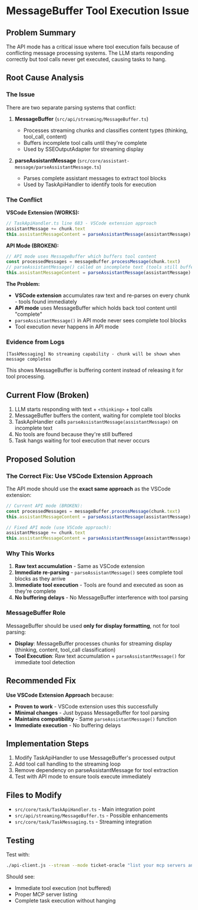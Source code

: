 # MessageBuffer Tool Execution Issue

## Problem Summary

The API mode has a critical issue where tool execution fails because of conflicting message processing systems. The LLM starts responding correctly but tool calls never get executed, causing tasks to hang.

## Root Cause Analysis

### The Issue

There are two separate parsing systems that conflict:

1. **MessageBuffer** (`src/api/streaming/MessageBuffer.ts`)

    - Processes streaming chunks and classifies content types (thinking, tool_call, content)
    - Buffers incomplete tool calls until they're complete
    - Used by SSEOutputAdapter for streaming display

2. **parseAssistantMessage** (`src/core/assistant-message/parseAssistantMessage.ts`)
    - Parses complete assistant messages to extract tool blocks
    - Used by TaskApiHandler to identify tools for execution

### The Conflict

**VSCode Extension (WORKS):**

```typescript
// TaskApiHandler.ts line 683 - VSCode extension approach
assistantMessage += chunk.text
this.assistantMessageContent = parseAssistantMessage(assistantMessage)
```

**API Mode (BROKEN):**

```typescript
// API mode uses MessageBuffer which buffers tool content
const processedMessages = messageBuffer.processMessage(chunk.text)
// parseAssistantMessage() called on incomplete text (tools still buffered)
this.assistantMessageContent = parseAssistantMessage(assistantMessage)
```

**The Problem:**

- **VSCode extension** accumulates raw text and re-parses on every chunk - tools found immediately
- **API mode** uses MessageBuffer which holds back tool content until "complete"
- `parseAssistantMessage()` in API mode never sees complete tool blocks
- Tool execution never happens in API mode

### Evidence from Logs

```
[TaskMessaging] No streaming capability - chunk will be shown when message completes
```

This shows MessageBuffer is buffering content instead of releasing it for tool processing.

## Current Flow (Broken)

1. LLM starts responding with text + `<thinking>` + tool calls
2. MessageBuffer buffers the content, waiting for complete tool blocks
3. TaskApiHandler calls `parseAssistantMessage(assistantMessage)` on incomplete text
4. No tools are found because they're still buffered
5. Task hangs waiting for tool execution that never occurs

## Proposed Solution

### The Correct Fix: Use VSCode Extension Approach

The API mode should use the **exact same approach** as the VSCode extension:

```typescript
// Current API mode (BROKEN):
const processedMessages = messageBuffer.processMessage(chunk.text)
this.assistantMessageContent = parseAssistantMessage(assistantMessage) // incomplete text

// Fixed API mode (use VSCode approach):
assistantMessage += chunk.text
this.assistantMessageContent = parseAssistantMessage(assistantMessage) // complete accumulated text
```

### Why This Works

1. **Raw text accumulation** - Same as VSCode extension
2. **Immediate re-parsing** - `parseAssistantMessage()` sees complete tool blocks as they arrive
3. **Immediate tool execution** - Tools are found and executed as soon as they're complete
4. **No buffering delays** - No MessageBuffer interference with tool parsing

### MessageBuffer Role

MessageBuffer should be used **only for display formatting**, not for tool parsing:

- **Display**: MessageBuffer processes chunks for streaming display (thinking, content, tool_call classification)
- **Tool Execution**: Raw text accumulation + `parseAssistantMessage()` for immediate tool detection

## Recommended Fix

**Use VSCode Extension Approach** because:

- **Proven to work** - VSCode extension uses this successfully
- **Minimal changes** - Just bypass MessageBuffer for tool parsing
- **Maintains compatibility** - Same `parseAssistantMessage()` function
- **Immediate execution** - No buffering delays

## Implementation Steps

1. Modify TaskApiHandler to use MessageBuffer's processed output
2. Add tool call handling to the streaming loop
3. Remove dependency on parseAssistantMessage for tool extraction
4. Test with API mode to ensure tools execute immediately

## Files to Modify

- `src/core/task/TaskApiHandler.ts` - Main integration point
- `src/api/streaming/MessageBuffer.ts` - Possible enhancements
- `src/core/task/TaskMessaging.ts` - Streaming integration

## Testing

Test with:

```bash
./api-client.js --stream --mode ticket-oracle "list your mcp servers and available tools"
```

Should see:

- Immediate tool execution (not buffered)
- Proper MCP server listing
- Complete task execution without hanging
